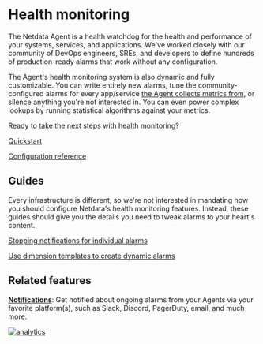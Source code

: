 <!--
---
title: "Health monitoring"
date: 2020-04-24
custom_edit_url: https://github.com/netdata/netdata/edit/master/health/README.md
---
-->

# Health monitoring

The Netdata Agent is a health watchdog for the health and performance of your systems, services, and applications. We've
worked closely with our community of DevOps engineers, SREs, and developers to define hundreds of production-ready
alarms that work without any configuration.

The Agent's health monitoring system is also dynamic and fully customizable. You can write entirely new alarms, tune the
community-configured alarms for every app/service [the Agent collects metrics from](/collectors/COLLECTORS.md), or
silence anything you're not interested in. You can even power complex lookups by running statistical algorithms against
your metrics.

Ready to take the next steps with health monitoring?

[Quickstart](/health/QUICKSTART.md)

[Configuration reference](/health/REFERENCE.md)

## Guides

Every infrastructure is different, so we're not interested in mandating how you should configure Netdata's health
monitoring features. Instead, these guides should give you the details you need to tweak alarms to your heart's
content.

[Stopping notifications for individual alarms](/docs/guides/monitor/stop-notifications-alarms.md)

[Use dimension templates to create dynamic alarms](/docs/guides/monitor/dimension-templates.md)

## Related features

**[Notifications](/health/notifications/README.md)**: Get notified about ongoing alarms from your Agents via your
favorite platform(s), such as Slack, Discord, PagerDuty, email, and much more.

[![analytics](https://www.google-analytics.com/collect?v=1&aip=1&t=pageview&_s=1&ds=github&dr=https%3A%2F%2Fgithub.com%2Fnetdata%2Fnetdata&dl=https%3A%2F%2Fmy-netdata.io%2Fgithub%2Fhealth%2FREADME&_u=MAC~&cid=5792dfd7-8dc4-476b-af31-da2fdb9f93d2&tid=UA-64295674-3)](<>)
